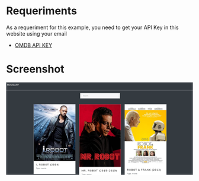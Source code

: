 # Requeriments

As a requeriment for this example, you need to get your API Key in this website using your email


* [OMDB API KEY](http://www.omdbapi.com/)

# Screenshot

![](./screenshot.png)






